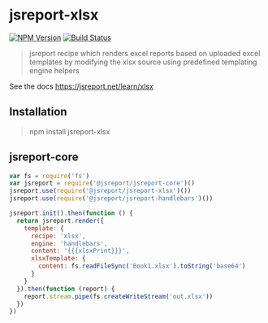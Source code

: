 # jsreport-xlsx

[![NPM Version](http://img.shields.io/npm/v/jsreport-xlsx.svg?style=flat-square)](https://npmjs.com/package/jsreport-xlsx)
[![Build Status](https://travis-ci.org/jsreport/jsreport-xlsx.png?branch=master)](https://travis-ci.org/jsreport/jsreport-xlsx)

> jsreport recipe which renders excel reports based on uploaded excel templates by modifying the xlsx source using predefined templating engine helpers

See the docs https://jsreport.net/learn/xlsx

## Installation

>npm install jsreport-xlsx

## jsreport-core

```js
var fs = require('fs')
var jsreport = require('@jsreport/jsreport-core')()
jsreport.use(require('@jsreport/jsreport-xlsx')())
jsreport.use(require('@jsreport/jsreport-handlebars')())

jsreport.init().then(function () {
  return jsreport.render({
    template: {
      recipe: 'xlsx',
      engine: 'handlebars',
      content: '{{{xlsxPrint}}}',
      xlsxTemplate: {
        content: fs.readFileSync('Book1.xlsx').toString('base64')
      }
    }
  }).then(function (report) {
    report.stream.pipe(fs.createWriteStream('out.xlsx'))
  })
})
```
